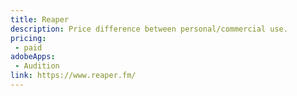 ```yaml
---
title: Reaper
description: Price difference between personal/commercial use.
pricing:
 - paid
adobeApps:
 - Audition
link: https://www.reaper.fm/
---
```

